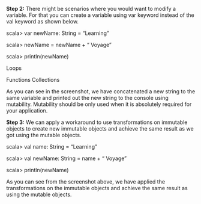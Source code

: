 **Step 2:** There might be scenarios where you would want to modify a variable. For that you can create a variable using var keyword instead of the val keyword as shown below.

scala> var newName: String = “Learning”

scala> newName = newName + “ Voyage”

scala> println(newName)

 
 
Loops

Functions
Collections

As you can see in the screenshot, we have concatenated a new string to the same variable and printed out the new string to the console using mutability. Mutability should be only used when it is absolutely required for your application.

**Step 3:** We can apply a workaround to use transformations on immutable objects to create new immutable objects and achieve the same result as we got using the mutable objects. 

scala> val name: String = “Learning”

scala> val newName: String = name + “ Voyage”

scala> println(newName)

 

As you can see from the screenshot above, we have applied the transformations on the immutable objects and achieve the same result as using the mutable objects.
